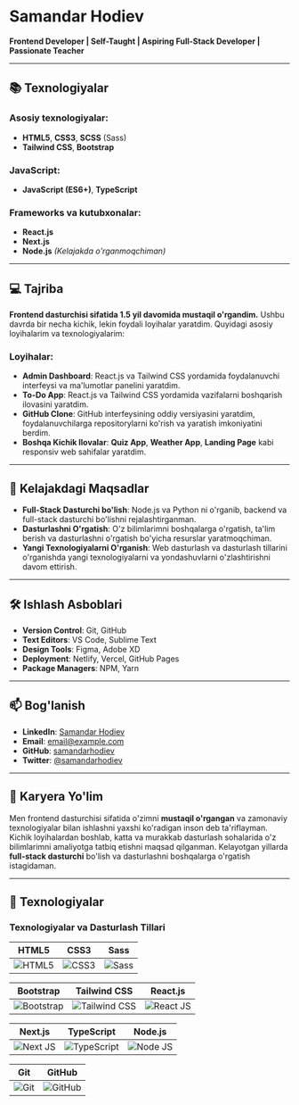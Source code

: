 # Samandar Hodiev

**Frontend Developer | Self-Taught | Aspiring Full-Stack Developer | Passionate Teacher**

---

## 📚 Texnologiyalar

### Asosiy texnologiyalar:
- **HTML5**, **CSS3**, **SCSS** (Sass)
- **Tailwind CSS**, **Bootstrap**

### JavaScript:
- **JavaScript (ES6+)**, **TypeScript**

### Frameworks va kutubxonalar:
- **React.js**
- **Next.js**
- **Node.js** *(Kelajakda o'rganmoqchiman)*

---

## 💻 Tajriba

**Frontend dasturchisi sifatida 1.5 yil davomida mustaqil o'rgandim.** Ushbu davrda bir necha kichik, lekin foydali loyihalar yaratdim. Quyidagi asosiy loyihalarim va texnologiyalarim:

### Loyihalar:
- **Admin Dashboard**: React.js va Tailwind CSS yordamida foydalanuvchi interfeysi va ma'lumotlar panelini yaratdim.
- **To-Do App**: React.js va Tailwind CSS yordamida vazifalarni boshqarish ilovasini yaratdim.
- **GitHub Clone**: GitHub interfeysining oddiy versiyasini yaratdim, foydalanuvchilarga repositorylarni ko'rish va yaratish imkoniyatini berdim.
- **Boshqa Kichik Ilovalar**: **Quiz App**, **Weather App**, **Landing Page** kabi responsiv web sahifalar yaratdim.

---

## 🌱 Kelajakdagi Maqsadlar

- **Full-Stack Dasturchi bo'lish**: Node.js va Python ni o'rganib, backend va full-stack dasturchi bo'lishni rejalashtirganman.
- **Dasturlashni O'rgatish**: O'z bilimlarimni boshqalarga o'rgatish, ta'lim berish va dasturlashni o'rgatish bo'yicha resurslar yaratmoqchiman.
- **Yangi Texnologiyalarni O'rganish**: Web dasturlash va dasturlash tillarini o'rganishda yangi texnologiyalarni va yondashuvlarni o'zlashtirishni davom ettirish.

---

## 🛠 Ishlash Asboblari

- **Version Control**: Git, GitHub
- **Text Editors**: VS Code, Sublime Text
- **Design Tools**: Figma, Adobe XD
- **Deployment**: Netlify, Vercel, GitHub Pages
- **Package Managers**: NPM, Yarn

---

## 📫 Bog'lanish

- **LinkedIn**: [Samandar Hodiev](https://www.linkedin.com/in/samandarhodiev)
- **Email**: [email@example.com](mailto:email@example.com)
- **GitHub**: [samandarhodiev](https://github.com/samandarhodiev)
- **Twitter**: [@samandarhodiev](https://twitter.com/samandarhodiev)

---

## 🚀 Karyera Yo'lim

Men frontend dasturchisi sifatida o'zimni **mustaqil o'rgangan** va zamonaviy texnologiyalar bilan ishlashni yaxshi ko'radigan inson deb ta'riflayman. Kichik loyihalardan boshlab, katta va murakkab dasturlash sohalarida o'z bilimlarimni amaliyotga tatbiq etishni maqsad qilganman. Kelayotgan yillarda **full-stack dasturchi** bo'lish va dasturlashni boshqalarga o'rgatish istagidaman.

---

## 📸 Texnologiyalar

### Texnologiyalar va Dasturlash Tillari

| **HTML5** | **CSS3** | **Sass** |
|:---:|:---:|:---:|
| ![HTML5](https://img.icons8.com/color/300/000000/html-5.png) | ![CSS3](https://img.icons8.com/color/300/000000/css3.png) | ![Sass](https://img.icons8.com/color/300/000000/sass.png) |

| **Bootstrap** | **Tailwind CSS** | **React.js** |
|:---:|:---:|:---:|
| ![Bootstrap](https://img.icons8.com/color/300/000000/bootstrap.png) | ![Tailwind CSS]([https://upload.wikimedia.org/wikipedia/commons/thumb/d/d5/Tailwind_CSS_Logo.svg/2560px-Tailwind_CSS_Logo.svg.png])| ![React JS](https://img.icons8.com/color/300/000000/react-native.png) |

| **Next.js** | **TypeScript** | **Node.js** |
|:---:|:---:|:---:|
| ![Next JS](https://img.icons8.com/ios-filled/300/000000/nextjs.png) | ![TypeScript](https://img.icons8.com/color/300/000000/typescript.png) | ![Node JS](https://img.icons8.com/color/300/000000/nodejs.png) |

| **Git** | **GitHub** |
|:---:|:---:|
| ![Git](https://img.icons8.com/color/300/000000/git.png) | ![GitHub](https://img.icons8.com/ios-filled/300/000000/github.png) |


